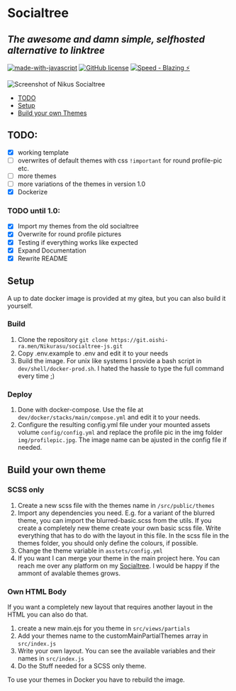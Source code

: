 # Socialtree
*The awesome and damn simple, selfhosted alternative to linktree*
---
[![made-with-javascript](https://img.shields.io/badge/Made%20with-JavaScript-1f425f.svg)](https://www.javascript.com)
[![GitHub license](https://img.shields.io/github/license/Naereen/StrapDown.js.svg)](https://dev.cat-enby.club/Nikurasu/socialtree-js/raw/branch/main/LICENSE.txt)
[![Speed  - Blazing ⚡](https://img.shields.io/badge/Speed_-Blazing_⚡-blue)](https://www.youtube.com/watch?v=oPTwBv9lvhw)

![Screenshot of Nikus Socialtree](https://fileshare.cat-enby.club/GaTA4/PUROBIgo31.png/raw)

- [TODO](#todo)
- [Setup](#setup)
- [Build your own Themes](#build-your-own-theme)

## TODO:
- [X] working template
- [ ] overwrites of default themes with css `!important` for round profile-pic etc.
- [ ] more themes
- [ ] more variations of the themes in version 1.0
- [X] Dockerize

### TODO until 1.0:
- [X] Import my themes from the old socialtree
- [X] Overwrite for round profile pictures
- [X] Testing if everything works like expected
- [X] Expand Documentation
- [X] Rewrite README

## Setup
A up to date docker image is provided at my gitea, but you can also build it yourself.

### Build
1. Clone the repository `git clone https://git.oishi-ra.men/Nikurasu/socialtree-js.git`
2. Copy .env.example to .env and edit it to your needs
3. Build the image. For unix like systems I provide a bash script in `dev/shell/docker-prod.sh`. I hated the hassle to type the full command every time ;)

### Deploy
1. Done with docker-compose. Use the file at `dev/docker/stacks/main/compose.yml` and edit it to your needs.
2. Configure the resulting config.yml file under your mounted assets volume `config/config.yml` and replace the profile pic in the img folder `img/profilepic.jpg`.
   The image name can be ajusted in the config file if needed.

## Build your own theme

### SCSS only
1. Create a new scss file with the themes name in `/src/public/themes`
2. Import any dependencies you need. E.g. for a variant of the blurred theme, you can import the blurred-basic.scss from the utils. If you create a completely new theme create your own basic scss file. Write everything that has to do with the layout in this file. In the scss file in the themes folder, you should only define the colours, if possible.
3. Change the theme variable in `asstets/config.yml`
4. If you want I can merge your theme in the main project here. You can reach me over any platform on my [Socialtree](https://links.nikurasu.gay). I would be happy if the ammont of avalable themes grows.

### Own HTML Body
If you want a completely new layout that requires another layout in the HTML you can also do that.
1. create a new main.ejs for you theme in `src/views/partials`
2. Add your themes name to the customMainPartialThemes array in `src/index.js`
3. Write your own layout. You can see the available variables and their names in `src/index.js`
4. Do the Stuff needed for a SCSS only theme.

To use your themes in Docker you have to rebuild the image.